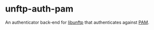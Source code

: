 # unftp-auth-pam

An authenticator back-end for [libunftp](https://github.com/bolcom/libunftp) that authenticates against 
[PAM](https://en.wikipedia.org/wiki/Pluggable_authentication_module).


